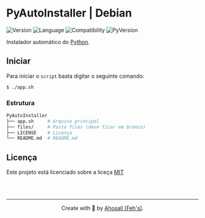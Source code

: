 # PyAutoInstaller | Debian

![Version](https://img.shields.io/badge/Py_Installer-1.0-blue.svg?style=for-the-badge&)
![Language](https://img.shields.io/badge/Language-bash-black.svg?style=for-the-badge)
![Compatibility](https://img.shields.io/badge/Linux-Debian-green.svg?style=for-the-badge&logo=debian)
![PyVersion](https://img.shields.io/badge/Py_version-3.9.1-blue.svg?style=for-the-badge&logo=python)

Instalador automático do [Python](https://www.python.org/downloads/).

## Iniciar
Para iniciar o `script` basta digitar o seguinte comando:

```sh
$ ./app.sh
```
### Estrutura
```bash
PyAutoInstaller
├── app.sh     # Arquivo principal
├── files/     # Pasta files (deve ficar em branco)
├── LICENSE    # Licença
└── README.md  # README.md
```
## Licença
Este projeto está licenciado sobre a liceça [MIT](./LICENSE)

<br>
<br>

---
<div align="center">
  Create with 🤍 by <a href="https://github.com/Ahosall">Ahosall (Feh's)</a>.
</div>